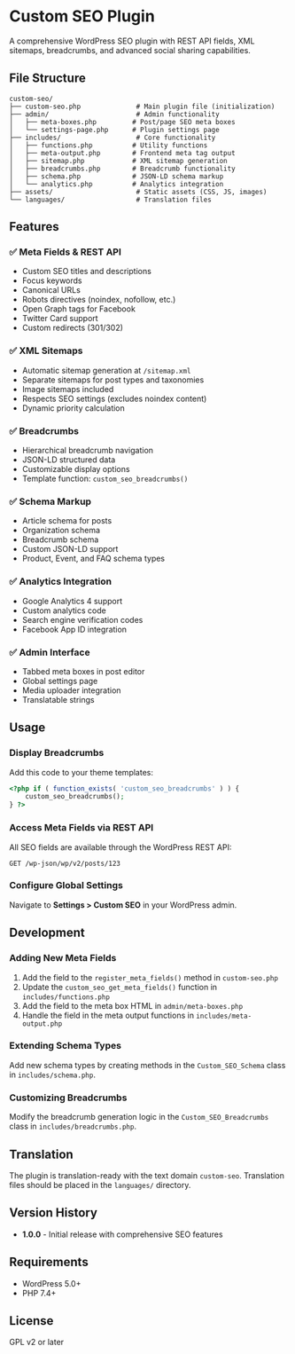 # Custom SEO Plugin

A comprehensive WordPress SEO plugin with REST API fields, XML sitemaps, breadcrumbs, and advanced social sharing capabilities.

## File Structure

```
custom-seo/
├── custom-seo.php              # Main plugin file (initialization)
├── admin/                      # Admin functionality
│   ├── meta-boxes.php         # Post/page SEO meta boxes
│   └── settings-page.php      # Plugin settings page
├── includes/                   # Core functionality
│   ├── functions.php          # Utility functions
│   ├── meta-output.php        # Frontend meta tag output  
│   ├── sitemap.php            # XML sitemap generation
│   ├── breadcrumbs.php        # Breadcrumb functionality
│   ├── schema.php             # JSON-LD schema markup
│   └── analytics.php          # Analytics integration
├── assets/                     # Static assets (CSS, JS, images)
└── languages/                  # Translation files
```

## Features

### ✅ Meta Fields & REST API
- Custom SEO titles and descriptions
- Focus keywords
- Canonical URLs
- Robots directives (noindex, nofollow, etc.)
- Open Graph tags for Facebook
- Twitter Card support
- Custom redirects (301/302)

### ✅ XML Sitemaps
- Automatic sitemap generation at `/sitemap.xml`
- Separate sitemaps for post types and taxonomies
- Image sitemaps included
- Respects SEO settings (excludes noindex content)
- Dynamic priority calculation

### ✅ Breadcrumbs
- Hierarchical breadcrumb navigation
- JSON-LD structured data
- Customizable display options
- Template function: `custom_seo_breadcrumbs()`

### ✅ Schema Markup
- Article schema for posts
- Organization schema
- Breadcrumb schema
- Custom JSON-LD support
- Product, Event, and FAQ schema types

### ✅ Analytics Integration
- Google Analytics 4 support
- Custom analytics code
- Search engine verification codes
- Facebook App ID integration

### ✅ Admin Interface
- Tabbed meta boxes in post editor
- Global settings page
- Media uploader integration
- Translatable strings

## Usage

### Display Breadcrumbs
Add this code to your theme templates:

```php
<?php if ( function_exists( 'custom_seo_breadcrumbs' ) ) {
    custom_seo_breadcrumbs();
} ?>
```

### Access Meta Fields via REST API
All SEO fields are available through the WordPress REST API:

```
GET /wp-json/wp/v2/posts/123
```

### Configure Global Settings
Navigate to **Settings > Custom SEO** in your WordPress admin.

## Development

### Adding New Meta Fields
1. Add the field to the `register_meta_fields()` method in `custom-seo.php`
2. Update the `custom_seo_get_meta_fields()` function in `includes/functions.php`
3. Add the field to the meta box HTML in `admin/meta-boxes.php`
4. Handle the field in the meta output functions in `includes/meta-output.php`

### Extending Schema Types
Add new schema types by creating methods in the `Custom_SEO_Schema` class in `includes/schema.php`.

### Customizing Breadcrumbs
Modify the breadcrumb generation logic in the `Custom_SEO_Breadcrumbs` class in `includes/breadcrumbs.php`.

## Translation

The plugin is translation-ready with the text domain `custom-seo`. Translation files should be placed in the `languages/` directory.

## Version History

- **1.0.0** - Initial release with comprehensive SEO features

## Requirements

- WordPress 5.0+
- PHP 7.4+

## License

GPL v2 or later